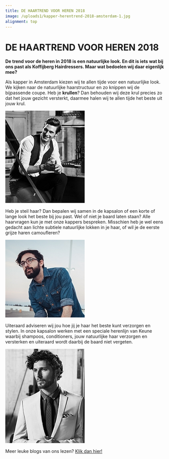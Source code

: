 ```yaml
---
title: DE HAARTREND VOOR HEREN 2018
image: /uploads1/kapper-herentrend-2018-amsterdam-1.jpg
alignment: top
---
```



# DE HAARTREND VOOR HEREN 2018

**De trend voor de heren in 2018 is een natuurlijke look. En dit is iets wat bij ons past als Koffijberg Hairdressers. Maar wat bedoelen wij daar eigenlijk mee?**

Als kapper in Amsterdam kiezen wij te allen tijde voor een natuurlijke look. We kijken naar de natuurlijke haarstructuur en zo knippen wij de bijpassende coupe. Heb je **krullen**? Dan behouden wij deze krul precies zo dat het jouw gezicht versterkt, daarmee halen wij te allen tijde het beste uit jouw krul.

![](/uploads1/versions/kapper-herentrend-2018-amsterdam---x----250-290x---.jpg)

Heb je steil haar? Dan bepalen wij samen in de kapsalon of een korte of lange look het beste bij jou past. Wel of niet je baard laten staan? Alle haarvragen kun je met onze kappers bespreken. Misschien heb je wel eens gedacht aan lichte subtiele natuurlijke lokken in je haar, of wil je de eerste grijze haren camoufleren?

![](/uploads1/versions/kapper-herentrend-2018-amsterdam-2---x----250-244x---.jpg)

Uiteraard adviseren wij jou hoe jij je haar het beste kunt verzorgen en stylen. In onze kapsalon werken met een speciale herenlijn van Keune waarbij shampoos, conditioners, jouw natuurlijke haar verzorgen en versterken en uiteraard wordt daarbij de baard niet vergeten.

![](/uploads1/versions/kapper-herentrend-2018-amsterdam-4---x----250-296x---.jpg)

Meer leuke blogs van ons lezen? [Klik dan hier!](https://www.koffijberg.nl/nieuws/)